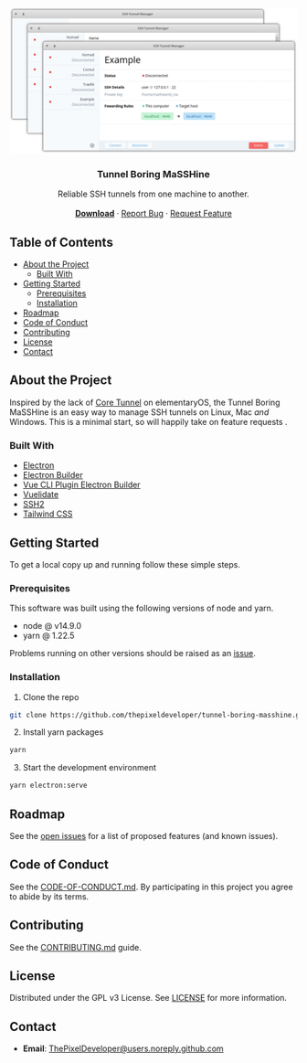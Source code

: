 <p align="center">
  <a href="https://github.com/thepixeldeveloper/tunnel-boring-masshine">
    <img src="ssh-tunnel-manager.png" alt="Logo" width="800">
  </a>

  <h3 align="center">Tunnel Boring MaSSHine</h3>

  <p align="center">
    Reliable SSH tunnels from one machine to another.
    <br />
    <br />
    <a href="https://github.com/ThePixelDeveloper/tunnel-boring-masshine/releases"><strong>Download</strong></a>
    ·
    <a href="https://github.com/thepixeldeveloper/tunnel-boring-masshine/issues">Report Bug</a>
    ·
    <a href="https://github.com/thepixeld/tunnel-boring-masshine/issues">Request Feature</a>
  </p>
</p>

## Table of Contents

* [About the Project](#about-the-project)
  * [Built With](#built-with)
* [Getting Started](#getting-started)
  * [Prerequisites](#prerequisites)
  * [Installation](#installation)
* [Roadmap](#roadmap)
* [Code of Conduct](#code-of-conduct)
* [Contributing](#contributing)
* [License](#license)
* [Contact](#contact)

## About the Project

Inspired by the lack of [Core Tunnel](https://apps.apple.com/us/app/core-tunnel/id1354318707?mt=12)
on elementaryOS, the Tunnel Boring MaSSHine is an easy way to manage SSH
tunnels on Linux, Mac _and_ Windows. This is a minimal start, so will
happily take on feature requests .

### Built With

* [Electron](https://www.electronjs.org/)
* [Electron Builder](https://www.electron.build/)
* [Vue CLI Plugin Electron Builder](https://github.com/nklayman/vue-cli-plugin-electron-builder)
* [Vuelidate](https://vuelidate.js.org/)
* [SSH2](https://github.com/mscdex/ssh2)
* [Tailwind CSS](https://tailwindcss.com/)

## Getting Started

To get a local copy up and running follow these simple steps.

### Prerequisites

This software was built using the following versions of node and yarn.

* node @ v14.9.0
* yarn @ 1.22.5

Problems running on other versions should be raised as an [issue](https://github.com/thepixeldeveloper/tunnel-boring-masshine/issues).

### Installation

1. Clone the repo
```sh
git clone https://github.com/thepixeldeveloper/tunnel-boring-masshine.git
```
2. Install yarn packages
```sh
yarn
```
3. Start the development environment
``` sh
yarn electron:serve
```

## Roadmap

See the [open issues](https://github.com/thepixeldeveloper/tunnel-boring-masshine/issues) for a list of proposed features (and known issues).

## Code of Conduct

See the [CODE-OF-CONDUCT.md](CODE-OF-CONDUCT.md). By participating in this project you agree to abide by its terms.

## Contributing

See the [CONTRIBUTING.md](CONTRIBUTING.md) guide.

## License

Distributed under the GPL v3 License. See [LICENSE](LICENSE) for more information.

## Contact

* **Email**: [ThePixelDeveloper@users.noreply.github.com](mailto:ThePixelDeveloper@users.noreply.github.com)
